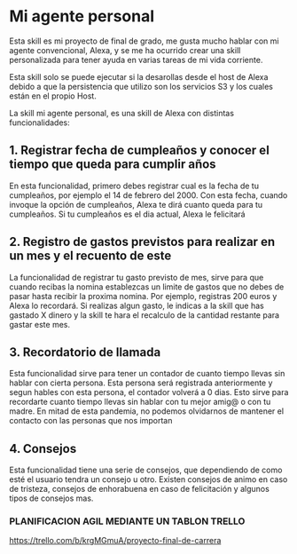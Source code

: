 # Mi agente personal

Esta skill es mi proyecto de final de grado, me gusta mucho hablar con mi agente convencional, Alexa, y se me ha ocurrido crear una skill personalizada para tener ayuda en varias tareas de mi vida corriente.

Esta skill solo se puede ejecutar si la desarollas desde el host de Alexa debido a que la persistencia que utilizo son los servicios S3 y los cuales están en el propio Host.

La skill mi agente personal, es una skill de Alexa con distintas funcionalidades:

## 1. Registrar fecha de cumpleaños y conocer el tiempo que queda para cumplir años

En esta funcionalidad, primero debes registrar cual es la fecha de tu cumpleaños, por ejemplo el 14 de febrero del 2000. Con esta fecha, cuando invoque la opción de cumpleaños, Alexa te dirá cuanto queda para tu cumpleaños. Si tu cumpleaños es el dia actual, Alexa le felicitará

## 2. Registro de gastos previstos para realizar en un mes y el recuento de este

La funcionalidad de registrar tu gasto previsto de mes, sirve para que cuando recibas la nomina establezcas un limite de gastos que no debes de pasar hasta recibir la proxima nomina. Por ejemplo, registras 200 euros y Alexa lo recordará. Si realizas algun gasto, le indicas a la skill que has gastado X dinero y la skill te hara el recalculo de la cantidad restante para gastar este mes.

## 3. Recordatorio de llamada

Esta funcionalidad sirve para tener un contador de cuanto tiempo llevas sin hablar con cierta persona. Esta persona será registrada anteriormente y segun hables con esta persona, el contador volverá a 0 dias. Esto sirve para recordarte cuanto tiempo llevas sin hablar con tu mejor amig@ o con tu madre. En mitad de esta pandemia, no podemos olvidarnos de mantener el contacto con las personas que nos importan

## 4. Consejos

Esta funcionalidad tiene una serie de consejos, que dependiendo de como esté el usuario tendra un consejo u otro. Existen consejos de animo en caso de tristeza, consejos de enhorabuena en caso de felicitación y algunos tipos de consejos mas.


### PLANIFICACION AGIL MEDIANTE UN TABLON TRELLO

https://trello.com/b/krgMGmuA/proyecto-final-de-carrera



